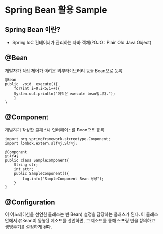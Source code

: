 # Spring Bean 활용 Sample

## Spring Bean 이란?
- Spring IoC 컨테이너가 관리하는 자바 객체(POJO : Plain Old Java Object)

## @Bean
개발자가 직접 제어가 어려운 외부라이브러리 등을 Bean으로 등록

    @Bean
    public  void  execute(){
	    for(int i=0;i<5;i++){
		System.out.println("이것은 execute bean입니다.");
		}
    }
    

## @Component
개발자가 작성한 클래스나 인터페이스를 Bean으로 등록

    import org.springframework.stereotype.Component;
	import lombok.extern.slf4j.Slf4j;
	
    @Component
    @Slf4j
    public class SampleComponent{
	    String str;
	    int attr;
	    public SampleComponent(){
		    log.info("SampleComponent Bean 생성");
	    }
    }

    

## @Configuration
이 어노테이션을 선언한 클래스는 빈(Bean) 설정을 담당하는 클래스가 된다. 이 클래스 안에서 @Bean이 동봉된 메소드를 선언하면, 그 메소드를 통해 스프링 빈을 정의하고 생명주기를 설정하게 된다.

